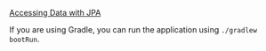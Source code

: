 [Accessing Data with JPA](https://spring.io/guides/gs/accessing-data-jpa/)

If you are using Gradle, you can run the application using `./gradlew bootRun`. 